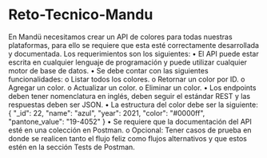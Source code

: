 # Reto-Tecnico-Mandu
En Mandü necesitamos crear un API de colores para todas nuestras plataformas, para ello se requiere
que esta esté correctamente desarrollada y documentada.
Los requerimientos son los siguientes:
• El API puede estar escrita en cualquier lenguaje de programación y puede utilizar cualquier
motor de base de datos.
• Se debe contar con las siguientes funcionalidades:
o Listar todos los colores.
o Retornar un color por ID.
o Agregar un color.
o Actualizar un color.
o Eliminar un color.
• Los endpoints deben tener nomenclatura en inglés, deben seguir el estándar REST y las
respuestas deben ser JSON.
• La estructura del color debe ser la siguiente:
{
    "_id": 22,
    "name": "azul",
    "year": 2021,
    "color": "#0000ff",
    "pantone_value": "19-4052"
}
• Se requiere que la documentación del API esté en una colección en Postman.
o Opcional: Tener casos de prueba en donde se realicen tanto el flujo feliz como flujos
alternativos y que estos estén en la sección Tests de Postman.
